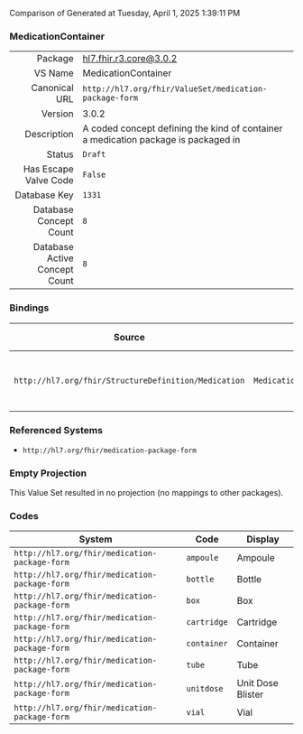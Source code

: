 Comparison of 
Generated at Tuesday, April 1, 2025 1:39:11 PM

### MedicationContainer

|      |     |
| ---: | --- |
| Package | hl7.fhir.r3.core@3.0.2 |
| VS Name | MedicationContainer |
| Canonical URL | `http://hl7.org/fhir/ValueSet/medication-package-form` |
| Version | 3.0.2 |
| Description | A coded concept defining the kind of container a medication package is packaged in |
| Status | `Draft` |
| Has Escape Valve Code | `False` |
| Database Key | `1331` |
| Database Concept Count | `8` |
| Database Active Concept Count | `8` |
### Bindings

| Source | Element | Binding | Strength | Element Short |
| ------ | ------- | ------- | -------- | ------------- |
| `http://hl7.org/fhir/StructureDefinition/Medication` | `Medication.package.container` | `http://hl7.org/fhir/ValueSet/medication-package-form` | `Example` | E.g. box, vial, blister-pack |

### Referenced Systems

* `http://hl7.org/fhir/medication-package-form`
### Empty Projection

This Value Set resulted in no projection (no mappings to other packages).

### Codes

| System | Code | Display |
| ------ | ---- | ------- |
| `http://hl7.org/fhir/medication-package-form` | `ampoule` | Ampoule |
| `http://hl7.org/fhir/medication-package-form` | `bottle` | Bottle |
| `http://hl7.org/fhir/medication-package-form` | `box` | Box |
| `http://hl7.org/fhir/medication-package-form` | `cartridge` | Cartridge |
| `http://hl7.org/fhir/medication-package-form` | `container` | Container |
| `http://hl7.org/fhir/medication-package-form` | `tube` | Tube |
| `http://hl7.org/fhir/medication-package-form` | `unitdose` | Unit Dose Blister |
| `http://hl7.org/fhir/medication-package-form` | `vial` | Vial |
